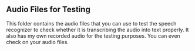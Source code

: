## Audio Files for Testing

This folder contains the audio files that you can use to test the speech recognizer to check whether it is transcribing
the audio into text properly. It also has my own recorded audio for the testing purposes. You can even check on your
audio files.
